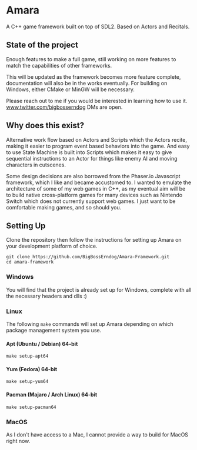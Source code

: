 # Amara
A C++ game framework built on top of SDL2. Based on Actors and Recitals.

## State of the project

Enough features to make a full game, still working on more features to match the capabilities of other frameworks.

This will be updated as the framework becomes more feature complete, documentation will also be in the works eventually.
For building on Windows, either CMake or MinGW will be necessary.

Please reach out to me if you would be interested in learning how to use it.
www.twitter.com/bigbosserndog
DMs are open.


## Why does this exist?

Alternative work flow based on Actors and Scripts which the Actors recite, making it easier to program event based behaviors into the game. And easy to use State Machine is built into Scripts which makes it easy to give sequential instructions to an Actor for things like enemy AI and moving characters in cutscenes.

Some design decisions are also borrowed from the Phaser.io Javascript framework, which I like and became accustomed to. I wanted to emulate the architecture of some of my web games in C++, as my eventual aim will be to build native cross-platform games for many devices such as Nintendo Switch which does not currently support web games. I just want to be comfortable making games, and so should you.

## Setting Up
Clone the repository then follow the instructions for setting up Amara on your development platform of choice.
```
git clone https://github.com/BigBossErndog/Amara-Framework.git
cd amara-framework
```

### Windows
You will find that the project is already set up for Windows, complete with all the necessary headers and dlls :)

### Linux
The following `make` commands will set up Amara depending on which package management system you use.
#### Apt (Ubuntu / Debian) 64-bit
```
make setup-apt64
```
#### Yum (Fedora) 64-bit
```
make setup-yum64
```
#### Pacman (Majaro / Arch Linux) 64-bit
```
make setup-pacman64
```


### MacOS
As I don't have access to a Mac, I cannot provide a way to build for MacOS right now.

